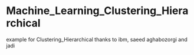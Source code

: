 # Machine_Learning_Clustering_Hierarchical
 example for Clustering_Hierarchical thanks to ibm, saeed aghabozorgi and jadi
